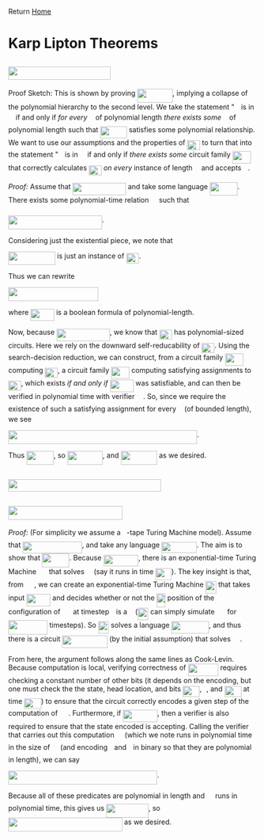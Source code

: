 Return [Home](https://matthewkatzman.github.io/notes/notes.html)

# Karp Lipton Theorems

## <img src="/notes/background/tex/e2ea0a62148bc5b64200834dcce2b02d.svg?invert_in_darkmode&sanitize=true" align=middle width=206.683719pt height=27.72066330000001pt/>

Proof Sketch: This is shown by proving <img src="/notes/background/tex/2a53b91f9bbf45303c8c24add3e45e2a.svg?invert_in_darkmode&sanitize=true" align=middle width=71.40604679999998pt height=27.72066330000001pt/>, implying a collapse of the polynomial hierarchy to the second level.  We take the statement "<img src="/notes/background/tex/332cc365a4987aacce0ead01b8bdcc0b.svg?invert_in_darkmode&sanitize=true" align=middle width=9.39498779999999pt height=14.15524440000002pt/> is in <img src="/notes/background/tex/ddcb483302ed36a59286424aa5e0be17.svg?invert_in_darkmode&sanitize=true" align=middle width=11.18724254999999pt height=22.465723500000017pt/> if and only if *for every* <img src="/notes/background/tex/deceeaf6940a8c7a5a02373728002b0f.svg?invert_in_darkmode&sanitize=true" align=middle width=8.649225749999989pt height=14.15524440000002pt/> of polynomial length *there exists some* <img src="/notes/background/tex/f93ce33e511096ed626b4719d50f17d2.svg?invert_in_darkmode&sanitize=true" align=middle width=8.367621899999993pt height=14.15524440000002pt/> of polynomial length such that <img src="/notes/background/tex/a35d9ea85439dede6d90c9f53db8be8c.svg?invert_in_darkmode&sanitize=true" align=middle width=53.80901294999998pt height=24.65753399999998pt/> satisfies some polynomial relationship.  We want to use our assumptions and the properties of <img src="/notes/background/tex/95d4aeb7638140fd70ba48c1d0a76c2d.svg?invert_in_darkmode&sanitize=true" align=middle width=25.890204449999988pt height=20.09134050000002pt/> to turn that into the statement "<img src="/notes/background/tex/332cc365a4987aacce0ead01b8bdcc0b.svg?invert_in_darkmode&sanitize=true" align=middle width=9.39498779999999pt height=14.15524440000002pt/> is in <img src="/notes/background/tex/ddcb483302ed36a59286424aa5e0be17.svg?invert_in_darkmode&sanitize=true" align=middle width=11.18724254999999pt height=22.465723500000017pt/> if and only if *there exists some* circuit family <img src="/notes/background/tex/472992d46a71981edd1dea7c131bd026.svg?invert_in_darkmode&sanitize=true" align=middle width=37.135200299999994pt height=24.65753399999998pt/> that correctly calculates <img src="/notes/background/tex/95d4aeb7638140fd70ba48c1d0a76c2d.svg?invert_in_darkmode&sanitize=true" align=middle width=25.890204449999988pt height=20.09134050000002pt/> *on every* instance of length <img src="/notes/background/tex/55a049b8f161ae7cfeb0197d75aff967.svg?invert_in_darkmode&sanitize=true" align=middle width=9.86687624999999pt height=14.15524440000002pt/> and accepts <img src="/notes/background/tex/332cc365a4987aacce0ead01b8bdcc0b.svg?invert_in_darkmode&sanitize=true" align=middle width=9.39498779999999pt height=14.15524440000002pt/>.

*Proof:* Assume that <img src="/notes/background/tex/e2f37360d006826b4593a2561ffc4aa2.svg?invert_in_darkmode&sanitize=true" align=middle width=107.97883799999998pt height=24.65753399999998pt/> and take some language <img src="/notes/background/tex/110092bfc479cdf57fe77f8102448dd2.svg?invert_in_darkmode&sanitize=true" align=middle width=56.18241089999998pt height=27.72066330000001pt/>.  There exists some polynomial-time relation <img src="/notes/background/tex/1e438235ef9ec72fc51ac5025516017c.svg?invert_in_darkmode&sanitize=true" align=middle width=12.60847334999999pt height=22.465723500000017pt/> such that

<img src="/notes/background/tex/ba704a680a3a6a2032982d52c87c2b27.svg?invert_in_darkmode&sanitize=true" align=middle width=189.80616599999996pt height=27.72066330000001pt/>.

Considering just the existential piece, we note that

<img src="/notes/background/tex/e33567d181c07d7773516075da6dd0fe.svg?invert_in_darkmode&sanitize=true" align=middle width=94.84904714999998pt height=27.72066330000001pt/> is just an instance of <img src="/notes/background/tex/95d4aeb7638140fd70ba48c1d0a76c2d.svg?invert_in_darkmode&sanitize=true" align=middle width=25.890204449999988pt height=20.09134050000002pt/>.

Thus we can rewrite

<img src="/notes/background/tex/9baf62cfd52fec8a13f021a54da706af.svg?invert_in_darkmode&sanitize=true" align=middle width=181.58566139999996pt height=27.72066330000001pt/>

where <img src="/notes/background/tex/e00e75871b4e789e5c465fdab29fa79a.svg?invert_in_darkmode&sanitize=true" align=middle width=47.95292369999999pt height=24.65753399999998pt/> is a boolean formula of polynomial-length.

Now, because <img src="/notes/background/tex/e2f37360d006826b4593a2561ffc4aa2.svg?invert_in_darkmode&sanitize=true" align=middle width=107.97883799999998pt height=24.65753399999998pt/>, we know that <img src="/notes/background/tex/95d4aeb7638140fd70ba48c1d0a76c2d.svg?invert_in_darkmode&sanitize=true" align=middle width=25.890204449999988pt height=20.09134050000002pt/> has polynomial-sized circuits.  Here we rely on the downward self-reducability of <img src="/notes/background/tex/95d4aeb7638140fd70ba48c1d0a76c2d.svg?invert_in_darkmode&sanitize=true" align=middle width=25.890204449999988pt height=20.09134050000002pt/>.  Using the search-decision reduction, we can construct, from a circuit family <img src="/notes/background/tex/472992d46a71981edd1dea7c131bd026.svg?invert_in_darkmode&sanitize=true" align=middle width=37.135200299999994pt height=24.65753399999998pt/> computing <img src="/notes/background/tex/95d4aeb7638140fd70ba48c1d0a76c2d.svg?invert_in_darkmode&sanitize=true" align=middle width=25.890204449999988pt height=20.09134050000002pt/>, a circuit family <img src="/notes/background/tex/a0c605053abc19ea22e513ed97685212.svg?invert_in_darkmode&sanitize=true" align=middle width=37.135200299999994pt height=24.7161288pt/> computing satisfying assignments to <img src="/notes/background/tex/95d4aeb7638140fd70ba48c1d0a76c2d.svg?invert_in_darkmode&sanitize=true" align=middle width=25.890204449999988pt height=20.09134050000002pt/>, which exists *if and only if* <img src="/notes/background/tex/e00e75871b4e789e5c465fdab29fa79a.svg?invert_in_darkmode&sanitize=true" align=middle width=47.95292369999999pt height=24.65753399999998pt/> was satisfiable, and can then be verified in polynomial time with verifier <img src="/notes/background/tex/a9a3a4a202d80326bda413b5562d5cd1.svg?invert_in_darkmode&sanitize=true" align=middle width=13.242037049999992pt height=22.465723500000017pt/>.  So, since we require the existence of such a satisfying assignment for every <img src="/notes/background/tex/deceeaf6940a8c7a5a02373728002b0f.svg?invert_in_darkmode&sanitize=true" align=middle width=8.649225749999989pt height=14.15524440000002pt/> (of bounded length), we see

<img src="/notes/background/tex/afa5df436426b71e7d3185ea72347016.svg?invert_in_darkmode&sanitize=true" align=middle width=382.2961824pt height=27.72066330000001pt/>.

Thus <img src="/notes/background/tex/721801a427a1ffcbbe0d0ade02bf9f2a.svg?invert_in_darkmode&sanitize=true" align=middle width=55.04085509999999pt height=27.72066330000001pt/>, so <img src="/notes/background/tex/2a53b91f9bbf45303c8c24add3e45e2a.svg?invert_in_darkmode&sanitize=true" align=middle width=71.40604679999998pt height=27.72066330000001pt/>, and <img src="/notes/background/tex/87ccffb0140c270eaae25d15eb0ec773.svg?invert_in_darkmode&sanitize=true" align=middle width=73.39685594999999pt height=27.72066330000001pt/> as we desired.

## <img src="/notes/background/tex/27693d5c2e07ee4c7f66b77f7329e2c5.svg?invert_in_darkmode&sanitize=true" align=middle width=308.9479602pt height=24.65753399999998pt/>

## <img src="/notes/background/tex/12401e2cd3e93d9b7e32b19cd689df3f.svg?invert_in_darkmode&sanitize=true" align=middle width=230.51918504999998pt height=27.72066330000001pt/>

*Proof:* (For simplicity we assume a <img src="/notes/background/tex/034d0a6be0424bffe9a6e7ac9236c0f5.svg?invert_in_darkmode&sanitize=true" align=middle width=8.219209349999991pt height=21.18721440000001pt/>-tape Turing Machine model).  Assume that <img src="/notes/background/tex/6115b156313e324c5d517d817d1581a7.svg?invert_in_darkmode&sanitize=true" align=middle width=119.89657019999999pt height=24.65753399999998pt/>, and take any language <img src="/notes/background/tex/1378345c5197bba59b7cc841195b27e4.svg?invert_in_darkmode&sanitize=true" align=middle width=70.91287664999999pt height=22.55708729999998pt/>.  The aim is to show that <img src="/notes/background/tex/721801a427a1ffcbbe0d0ade02bf9f2a.svg?invert_in_darkmode&sanitize=true" align=middle width=55.04085509999999pt height=27.72066330000001pt/>.  Because <img src="/notes/background/tex/1378345c5197bba59b7cc841195b27e4.svg?invert_in_darkmode&sanitize=true" align=middle width=70.91287664999999pt height=22.55708729999998pt/>, there is an exponential-time Turing Machine <img src="/notes/background/tex/fb97d38bcc19230b0acd442e17db879c.svg?invert_in_darkmode&sanitize=true" align=middle width=17.73973739999999pt height=22.465723500000017pt/> that solves <img src="/notes/background/tex/ddcb483302ed36a59286424aa5e0be17.svg?invert_in_darkmode&sanitize=true" align=middle width=11.18724254999999pt height=22.465723500000017pt/> (say it runs in time <img src="/notes/background/tex/3d425a215e8eeb2a056f553633aaae4a.svg?invert_in_darkmode&sanitize=true" align=middle width=32.46972299999999pt height=24.65753399999998pt/>).  The key insight is that, from <img src="/notes/background/tex/fb97d38bcc19230b0acd442e17db879c.svg?invert_in_darkmode&sanitize=true" align=middle width=17.73973739999999pt height=22.465723500000017pt/>, we can create an exponential-time Turing Machine <img src="/notes/background/tex/0f2499041fc1b61072cd553b4a1deed7.svg?invert_in_darkmode&sanitize=true" align=middle width=21.529676849999987pt height=24.7161288pt/> that takes input <img src="/notes/background/tex/27dbdfe5f5f3b8db5db1237388466966.svg?invert_in_darkmode&sanitize=true" align=middle width=48.391511849999986pt height=24.65753399999998pt/> and decides whether or not the <img src="/notes/background/tex/2816079e0c533ee8a8148e5215141fe3.svg?invert_in_darkmode&sanitize=true" align=middle width=18.06055514999999pt height=27.91243950000002pt/> position of the configuration of <img src="/notes/background/tex/fb97d38bcc19230b0acd442e17db879c.svg?invert_in_darkmode&sanitize=true" align=middle width=17.73973739999999pt height=22.465723500000017pt/> at timestep <img src="/notes/background/tex/4f4f4e395762a3af4575de74c019ebb5.svg?invert_in_darkmode&sanitize=true" align=middle width=5.936097749999991pt height=20.221802699999984pt/> is a <img src="/notes/background/tex/034d0a6be0424bffe9a6e7ac9236c0f5.svg?invert_in_darkmode&sanitize=true" align=middle width=8.219209349999991pt height=21.18721440000001pt/> (<img src="/notes/background/tex/0f2499041fc1b61072cd553b4a1deed7.svg?invert_in_darkmode&sanitize=true" align=middle width=21.529676849999987pt height=24.7161288pt/> can simply simulate <img src="/notes/background/tex/fb97d38bcc19230b0acd442e17db879c.svg?invert_in_darkmode&sanitize=true" align=middle width=17.73973739999999pt height=22.465723500000017pt/> for <img src="/notes/background/tex/cd0e6df8b2551b737fd6812836f9c06f.svg?invert_in_darkmode&sanitize=true" align=middle width=79.26763019999999pt height=29.190975000000005pt/> timesteps).  So <img src="/notes/background/tex/0f2499041fc1b61072cd553b4a1deed7.svg?invert_in_darkmode&sanitize=true" align=middle width=21.529676849999987pt height=24.7161288pt/> solves a language <img src="/notes/background/tex/18124110dd73f50285f850509c9c50a8.svg?invert_in_darkmode&sanitize=true" align=middle width=75.52475039999999pt height=24.7161288pt/>, and thus there is a circuit <img src="/notes/background/tex/a9fdc971932e63d198992ec489fb6753.svg?invert_in_darkmode&sanitize=true" align=middle width=91.36023269999998pt height=24.65753399999998pt/> (by the initial assumption) that solves <img src="/notes/background/tex/14a8e34e78d632b45dbc4d7314846b38.svg?invert_in_darkmode&sanitize=true" align=middle width=14.977205099999992pt height=24.7161288pt/>.

From here, the argument follows along the same lines as Cook-Levin.  Because computation is local, verifying correctness of <img src="/notes/background/tex/c268a0a84fcb610a3e240f4938e6eff9.svg?invert_in_darkmode&sanitize=true" align=middle width=61.31614829999998pt height=24.65753399999998pt/> requires checking a constant number of other bits (it depends on the encoding, but one must check the the state, head location, and bits <img src="/notes/background/tex/6f471fb05a43809706b83a28f399076c.svg?invert_in_darkmode&sanitize=true" align=middle width=33.97362704999999pt height=21.68300969999999pt/>, <img src="/notes/background/tex/77a3b857d53fb44e33b53e4c8b68351a.svg?invert_in_darkmode&sanitize=true" align=middle width=5.663225699999989pt height=21.68300969999999pt/>, and <img src="/notes/background/tex/48a0115fc523b1aae58ade9e16001f59.svg?invert_in_darkmode&sanitize=true" align=middle width=33.97362704999999pt height=21.68300969999999pt/> at time <img src="/notes/background/tex/92b263e78e9de2e962015cb0cf34e0d1.svg?invert_in_darkmode&sanitize=true" align=middle width=34.24649744999999pt height=21.18721440000001pt/>) to ensure that the circuit correctly encodes a given step of the computation of <img src="/notes/background/tex/fb97d38bcc19230b0acd442e17db879c.svg?invert_in_darkmode&sanitize=true" align=middle width=17.73973739999999pt height=22.465723500000017pt/>.  Furthermore, if <img src="/notes/background/tex/facf9f70b8df89964deb08da1987d801.svg?invert_in_darkmode&sanitize=true" align=middle width=69.45589859999998pt height=24.65753399999998pt/>, then a verifier is also required to ensure that the state encoded is accepting.  Calling the verifier that carries out this computation <img src="/notes/background/tex/a9a3a4a202d80326bda413b5562d5cd1.svg?invert_in_darkmode&sanitize=true" align=middle width=13.242037049999992pt height=22.465723500000017pt/> (which we note runs in polynomial time in the size of <img src="/notes/background/tex/9b325b9e31e85137d1de765f43c0f8bc.svg?invert_in_darkmode&sanitize=true" align=middle width=12.92464304999999pt height=22.465723500000017pt/> (and encoding <img src="/notes/background/tex/77a3b857d53fb44e33b53e4c8b68351a.svg?invert_in_darkmode&sanitize=true" align=middle width=5.663225699999989pt height=21.68300969999999pt/> and <img src="/notes/background/tex/4f4f4e395762a3af4575de74c019ebb5.svg?invert_in_darkmode&sanitize=true" align=middle width=5.936097749999991pt height=20.221802699999984pt/> in binary so that they are polynomial in length), we can say

<img src="/notes/background/tex/08c999324acf0bdc3ce72a69469a34f1.svg?invert_in_darkmode&sanitize=true" align=middle width=301.4057772pt height=27.72066330000001pt/>.

Because all of these predicates are polynomial in length and <img src="/notes/background/tex/a9a3a4a202d80326bda413b5562d5cd1.svg?invert_in_darkmode&sanitize=true" align=middle width=13.242037049999992pt height=22.465723500000017pt/> runs in polynomial time, this gives us <img src="/notes/background/tex/76bd6ddad40e8abd034b3b9f283289cb.svg?invert_in_darkmode&sanitize=true" align=middle width=85.31458814999999pt height=27.72066330000001pt/>, so <img src="/notes/background/tex/12401e2cd3e93d9b7e32b19cd689df3f.svg?invert_in_darkmode&sanitize=true" align=middle width=230.51918504999998pt height=27.72066330000001pt/> as we desired.
